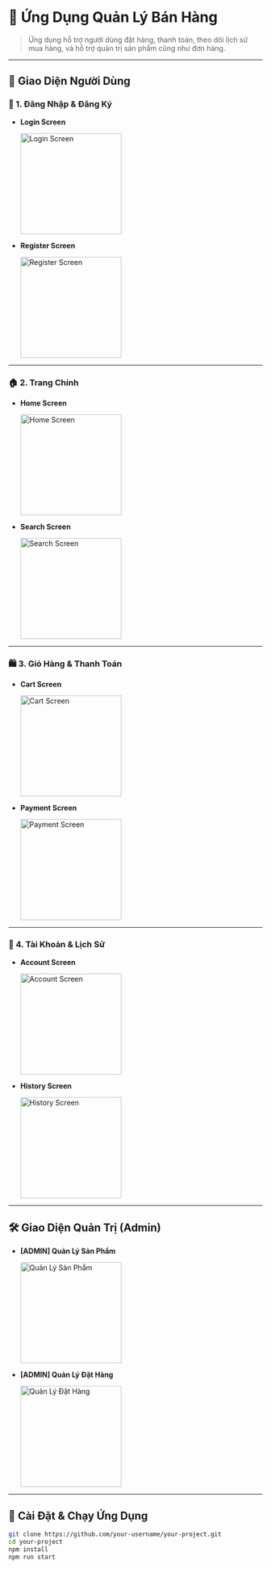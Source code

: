 # 🛒 Ứng Dụng Quản Lý Bán Hàng

> Ứng dụng hỗ trợ người dùng đặt hàng, thanh toán, theo dõi lịch sử mua hàng, và hỗ trợ quản trị sản phẩm cũng như đơn hàng.

---

## 📱 Giao Diện Người Dùng

### 🔐 1. Đăng Nhập & Đăng Ký

- **Login Screen**
  
  <img width="200" alt="Login Screen" src="https://github.com/user-attachments/assets/42029cb9-77f6-40c8-84fa-d6835ed34e41" />

- **Register Screen**
  
  <img width="200" alt="Register Screen" src="https://github.com/user-attachments/assets/8b631755-1409-4ec6-ba05-ea82758cbb61" />

---

### 🏠 2. Trang Chính

- **Home Screen**

  <img width="200" alt="Home Screen" src="https://github.com/user-attachments/assets/c407e6a3-15c4-4d65-a35c-febcfda21f75" />

- **Search Screen**

  <img width="200" alt="Search Screen" src="https://github.com/user-attachments/assets/b370df2b-aed9-4156-bcc9-4544ab1fbf95" />

---

### 🛍️ 3. Giỏ Hàng & Thanh Toán

- **Cart Screen**

  <img width="200" alt="Cart Screen" src="https://github.com/user-attachments/assets/89c027a2-6063-4c6b-be4c-56888165d57d" />

- **Payment Screen**

  <img width="200" alt="Payment Screen" src="https://github.com/user-attachments/assets/21704cb2-3a87-4e0c-8598-bea1c4c928e1" />

---

### 👤 4. Tài Khoản & Lịch Sử

- **Account Screen**

  <img width="200" alt="Account Screen" src="https://github.com/user-attachments/assets/cf94c7c8-06db-47b7-bfc0-9bec433cbff3" />

- **History Screen**

  <img width="200" alt="History Screen" src="https://github.com/user-attachments/assets/41a50342-6b5c-47e9-8ff7-30b7ae8f17b5" />

---

## 🛠️ Giao Diện Quản Trị (Admin)

- **[ADMIN] Quản Lý Sản Phẩm**

  <img width="200" alt="Quản Lý Sản Phẩm" src="https://github.com/user-attachments/assets/9207a1d8-58c7-499e-8a53-8a5fa3121031" />

- **[ADMIN] Quản Lý Đặt Hàng**

  <img width="200" alt="Quản Lý Đặt Hàng" src="https://github.com/user-attachments/assets/fd708b33-6258-447c-a584-c630b54d1eee" />

---


## 🚀 Cài Đặt & Chạy Ứng Dụng

```bash
git clone https://github.com/your-username/your-project.git
cd your-project
npm install
npm run start
